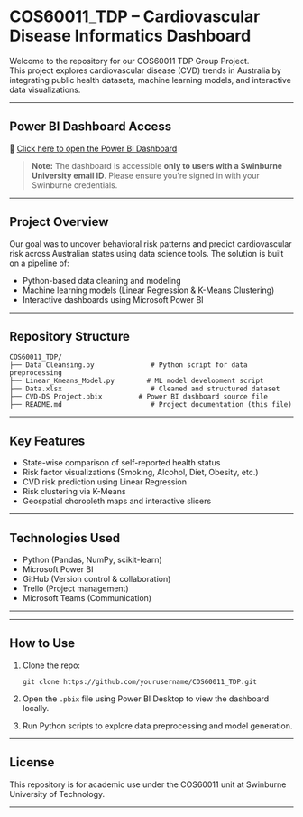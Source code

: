 # COS60011_TDP – Cardiovascular Disease Informatics Dashboard

Welcome to the repository for our COS60011 TDP Group Project.  
This project explores cardiovascular disease (CVD) trends in Australia by integrating public health datasets, machine learning models, and interactive data visualizations.

---

## Power BI Dashboard Access

🔗 [Click here to open the Power BI Dashboard](https://app.powerbi.com/links/idH1By9k7b?ctid=df7f7579-3e9c-4a7e-b844-420280f53859&pbi_source=linkShare)

> **Note:** The dashboard is accessible **only to users with a Swinburne University email ID**. Please ensure you're signed in with your Swinburne credentials.

---

## Project Overview

Our goal was to uncover behavioral risk patterns and predict cardiovascular risk across Australian states using data science tools. The solution is built on a pipeline of:

- Python-based data cleaning and modeling
- Machine learning models (Linear Regression & K-Means Clustering)
- Interactive dashboards using Microsoft Power BI

---

## Repository Structure

```
COS60011_TDP/
├── Data Cleansing.py              # Python script for data preprocessing
├── Linear_Kmeans_Model.py        # ML model development script
├── Data.xlsx                      # Cleaned and structured dataset
├── CVD-DS Project.pbix         # Power BI dashboard source file
├── README.md                      # Project documentation (this file)
```

---

## Key Features

- State-wise comparison of self-reported health status
- Risk factor visualizations (Smoking, Alcohol, Diet, Obesity, etc.)
- CVD risk prediction using Linear Regression
- Risk clustering via K-Means
- Geospatial choropleth maps and interactive slicers

---

## Technologies Used

- Python (Pandas, NumPy, scikit-learn)
- Microsoft Power BI
- GitHub (Version control & collaboration)
- Trello (Project management)
- Microsoft Teams (Communication)

---

---

## How to Use

1. Clone the repo:
   ```
   git clone https://github.com/yourusername/COS60011_TDP.git
   ```

2. Open the `.pbix` file using Power BI Desktop to view the dashboard locally.

3. Run Python scripts to explore data preprocessing and model generation.

---

## License

This repository is for academic use under the COS60011 unit at Swinburne University of Technology.

---
